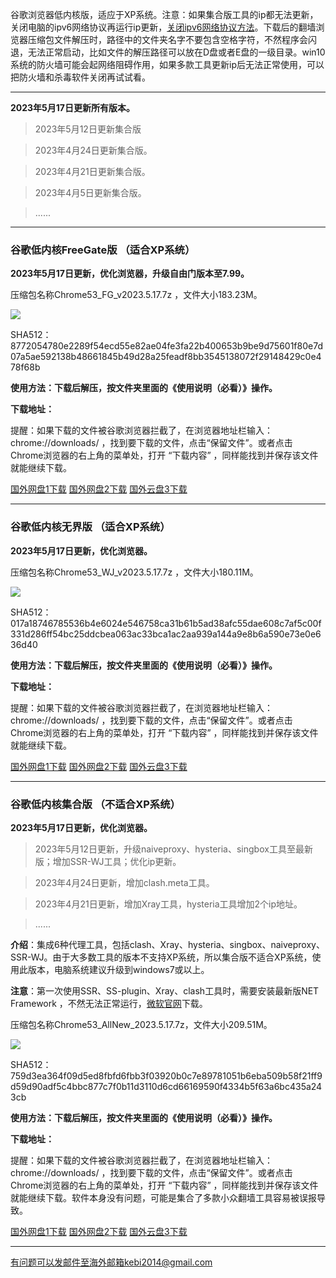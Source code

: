 谷歌浏览器低内核版，适应于XP系统。注意：如果集合版工具的ip都无法更新，关闭电脑的ipv6网络协议再运行ip更新，[关闭ipv6网络协议方法](https://jingyan.baidu.com/article/e52e361590115d00c70c5132.html)。下载后的翻墙浏览器压缩包文件解压时，路径中的文件夹名字不要包含空格字符，不然程序会闪退，无法正常启动，比如文件的解压路径可以放在D盘或者E盘的一级目录。win10系统的防火墙可能会起网络阻碍作用，如果多款工具更新ip后无法正常使用，可以把防火墙和杀毒软件关闭再试试看。

***

**2023年5月17日更新所有版本。**

> 2023年5月12日更新集合版

> 2023年4月24日更新集合版。

> 2023年4月21日更新集合版。

> 2023年4月5日更新集合版。

> ......

***

### 谷歌低内核FreeGate版 （适合XP系统）

**2023年5月17日更新，优化浏览器，升级自由门版本至7.99。**

压缩包名称Chrome53_FG_v2023.5.17.7z ，文件大小183.23M。

![](https://fastly.jsdelivr.net/gh/Alvin9999/pac2/softimag/chrome53212.png)

SHA512：8772054780e2289f54ecd55e82ae04fe3fa22b400653b9be9d75601f80e7d07a5ae592138b48661845b49d28a25feadf8bb3545138072f29148429c0e478f68b

**使用方法：下载后解压，按文件夹里面的《使用说明（必看）》操作。**

**下载地址：**

提醒：如果下载的文件被谷歌浏览器拦截了，在浏览器地址栏输入：chrome://downloads/ ，找到要下载的文件，点击“保留文件”。或者点击Chrome浏览器的右上角的菜单处，打开 “下载内容” ，同样能找到并保存该文件就能继续下载。

[国外网盘1下载](https://d2.freessr2.xyz/Chrome53_FG_v2023.5.17.7z) 
[国外网盘2下载](https://d.ssrfree4.xyz/Chrome53_FG_v2023.5.17.7z) 
[国外云盘3下载](https://free.zhujicn2.net/Chrome53_FG_v2023.5.17.7z) 

***

### 谷歌低内核无界版 （适合XP系统）

**2023年5月17日更新，优化浏览器。**

压缩包名称Chrome53_WJ_v2023.5.17.7z ，文件大小180.11M。

![](https://fastly.jsdelivr.net/gh/Alvin9999/pac2/softimag/chrome5311283.PNG)

SHA512：017a18746785536b4e6024e546758ca31b61b5ad38afc55dae608c7af5c00f331d286ff54bc25ddcbea063ac33bca1ac2aa939a144a9e8b6a590e73e0e636d40

**使用方法：下载后解压，按文件夹里面的《使用说明（必看）》操作。**

**下载地址：**

提醒：如果下载的文件被谷歌浏览器拦截了，在浏览器地址栏输入：chrome://downloads/ ，找到要下载的文件，点击“保留文件”。或者点击Chrome浏览器的右上角的菜单处，打开 “下载内容” ，同样能找到并保存该文件就能继续下载。

[国外网盘1下载](https://d2.freessr2.xyz/Chrome53_WJ_v2023.5.17.7z) 
[国外网盘2下载](https://d.ssrfree4.xyz/Chrome53_WJ_v2023.5.17.7z) 
[国外云盘3下载](https://free.zhujicn2.net/Chrome53_WJ_v2023.5.17.7z) 

***

### 谷歌低内核集合版 （不适合XP系统）

**2023年5月17日更新，优化浏览器。**

> 2023年5月12日更新，升级naiveproxy、hysteria、singbox工具至最新版；增加SSR-WJ工具；优化ip更新。

> 2023年4月24日更新，增加clash.meta工具。

> 2023年4月21日更新，增加Xray工具，hysteria工具增加2个ip地址。

> ...... 

**介绍**：集成6种代理工具，包括clash、Xray、hysteria、singbox、naiveproxy、SSR-WJ。由于大多数工具的版本不支持XP系统，所以集合版不适合XP系统，使用此版本，电脑系统建议升级到windows7或以上。

**注意**：第一次使用SSR、SS-plugin、Xray、clash工具时，需要安装最新版NET Framework ，不然无法正常运行，[微软官网](https://dotnet.microsoft.com/zh-cn/download/dotnet-framework/net48)下载。

压缩包名称Chrome53_AllNew_2023.5.17.7z，文件大小209.51M。

![](https://fastly.jsdelivr.net/gh/Alvin9999/pac2/softimag/chrome530511.png)

SHA512：759d3ea364f09d5ed8fbfd6fbb3f03920b0c7e89781051b6eba509b58f21ff9d59d90adf5c4bbc877c7f0b11d3110d6cd66169590f4334b5f63a6bc435a243cb

**使用方法：下载后解压，按文件夹里面的《使用说明（必看）》操作。**

**下载地址：**

提醒：如果下载的文件被谷歌浏览器拦截了，在浏览器地址栏输入：chrome://downloads/ ，找到要下载的文件，点击“保留文件”。或者点击Chrome浏览器的右上角的菜单处，打开 “下载内容” ，同样能找到并保存该文件就能继续下载。软件本身没有问题，可能是集合了多款小众翻墙工具容易被误报导致。

[国外网盘1下载](https://d2.freessr2.xyz/Chrome53_AllNew_2023.5.17.7z) 
[国外网盘2下载](https://d.ssrfree4.xyz/Chrome53_AllNew_2023.5.17.7z) 
[国外云盘3下载](https://free.zhujicn2.net/Chrome53_AllNew_2023.5.17.7z) 

***

有问题可以发邮件至海外邮箱kebi2014@gmail.com